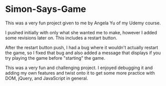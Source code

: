 # Simon-Says-Game

This was a very fun project given to me by Angela Yu of my Udemy course. 

I pushed initially with only what she wanted me to make, however I added some revisions later on. 
This includes a restart button.

After the restart button push, I had a bug where it wouldn't actually restart the game, so I fixed that bug and also
added a message that displays if you try playing the game before "starting" the game. 

This was a very fun and challenging project. I enjoyed debugging it and adding my own features and twist onto it
to get some more practice with DOM, jQuery, and JavaScript in general. 
